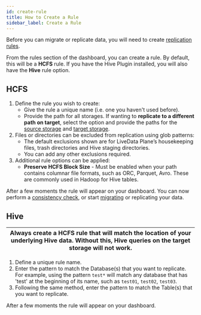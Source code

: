 ```yaml
---
id: create-rule
title: How to Create a Rule
sidebar_label: Create a Rule
---
```


Before you can migrate or replicate data, you will need to create [replication rules](../reference/concepts/concepts_replication_rules.md).

From the rules section of the dashboard, you can create a rule. By default, this will be a **HCFS** rule. If you have the Hive Plugin installed, you will also have the **Hive** rule option.

## HCFS

1. Define the rule you wish to create:
   - Give the rule a unique name (i.e. one you haven't used before).
   - Provide the path for all storages. If wanting to **replicate to a different path on target**, select the option and provide the paths for the [source storage](../help/glossary/s.md#source) and [target storage](../help/glossary/t.md#target).
1. Files or directories can be excluded from replication using glob patterns:
   - The default exclusions shown are for LiveData Plane’s housekeeping files, trash directories and Hive staging directories.
   - You can add any other exclusions required.
1. Additional rule options can be applied:
   - **Preserve HCFS Block Size** - Must be enabled when your path contains columnar file formats, such as ORC, Parquet, Avro. These are commonly used in Hadoop for Hive tables.

After a few moments the rule will appear on your dashboard.
You can now perform a [consistency check](./consistency-check.md), or start [migrating](./migration.md) or replicating your data.

## Hive

|Always create a HCFS rule that will match the location of your underlying Hive data. Without this, Hive queries on the target storage will not work.|
|---|

1. Define a unique rule name.
1. Enter the pattern to match the Database(s) that you want to replicate. For example, using the pattern `test*` will match any database that has 'test' at the beginning of its name, such as `test01`, `test02`, `test03`.
1. Following the same method, enter the pattern to match the Table(s) that you want to replicate.

After a few moments the rule will appear on your dashboard.
